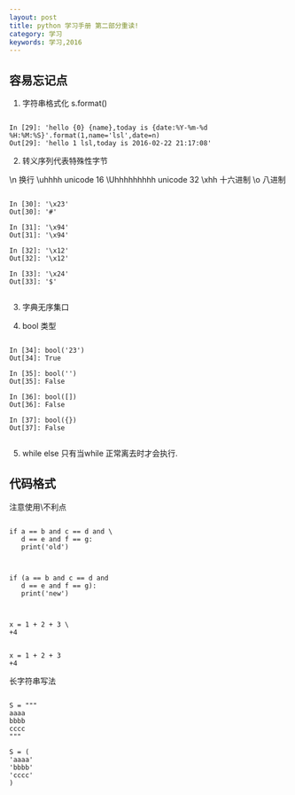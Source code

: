 ```yaml
---
layout: post
title: python 学习手册 第二部分重读!
category: 学习
keywords: 学习,2016
---
```


## 容易忘记点

1. 字符串格式化
s.format()

```

In [29]: 'hello {0} {name},today is {date:%Y-%m-%d %H:%M:%S}'.format(1,name='lsl',date=n)
Out[29]: 'hello 1 lsl,today is 2016-02-22 21:17:08'

```

2. 转义序列代表特殊性字节

\n 换行
\uhhhh unicode 16
\Uhhhhhhhhh unicode 32
\xhh  十六进制
\o   八进制

```

In [30]: '\x23'
Out[30]: '#'

In [31]: '\x94'
Out[31]: '\x94'

In [32]: '\x12'
Out[32]: '\x12'

In [33]: '\x24'
Out[33]: '$'


```


3. 字典无序集口

4. bool 类型


```

In [34]: bool('23')
Out[34]: True

In [35]: bool('')
Out[35]: False

In [36]: bool([])
Out[36]: False

In [37]: bool({})
Out[37]: False


```

5. while else
只有当while 正常离去时才会执行.


## 代码格式

注意使用\不利点

```

if a == b and c == d and \
   d == e and f == g:
   print('old')


```



```

if (a == b and c == d and
   d == e and f == g):
   print('new')


```


```

x = 1 + 2 + 3 \
+4


x = 1 + 2 + 3
+4

```


长字符串写法

```

S = """
aaaa
bbbb
cccc
"""

S = (
'aaaa'
'bbbb'
'cccc'
)


```

